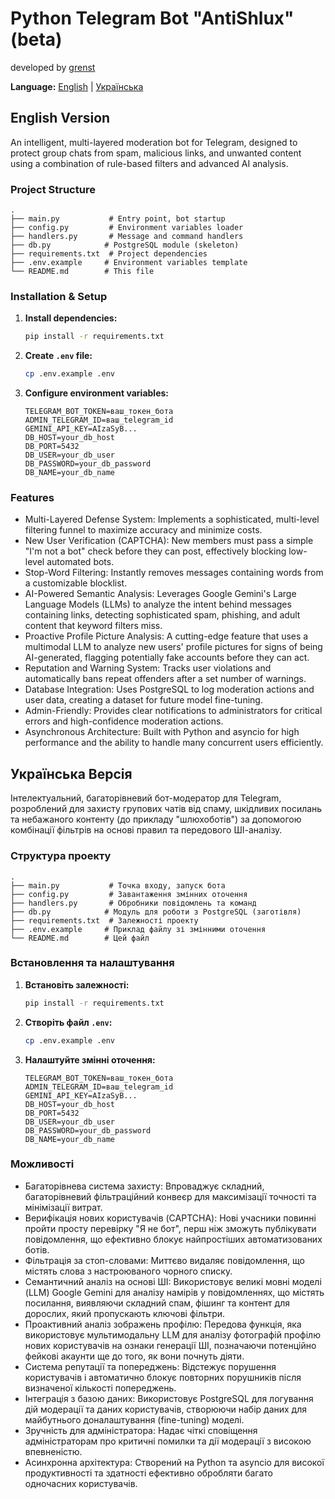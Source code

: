 # Python Telegram Bot "AntiShlux" (beta)
developed by [grenst](https://github.com/grenst)

**Language:** [English](#english-version) | [Українська](#ukrainian-version)

<a id="english-version"></a>
## English Version

An intelligent, multi-layered moderation bot for Telegram, designed to protect group chats from spam, malicious links, and unwanted content using a combination of rule-based filters and advanced AI analysis.

### Project Structure

```
.
├── main.py           # Entry point, bot startup
├── config.py         # Environment variables loader
├── handlers.py       # Message and command handlers
├── db.py            # PostgreSQL module (skeleton)
├── requirements.txt  # Project dependencies
├── .env.example     # Environment variables template
└── README.md        # This file
```

### Installation & Setup

1. **Install dependencies:**
   ```bash
   pip install -r requirements.txt
   ```

2. **Create `.env` file:**
   ```bash
   cp .env.example .env
   ```

3. **Configure environment variables:**
   ```
   TELEGRAM_BOT_TOKEN=ваш_токен_бота
   ADMIN_TELEGRAM_ID=ваш_telegram_id
   GEMINI_API_KEY=AIzaSyB...
   DB_HOST=your_db_host
   DB_PORT=5432
   DB_USER=your_db_user
   DB_PASSWORD=your_db_password
   DB_NAME=your_db_name
   ```

### Features

- Multi-Layered Defense System: Implements a sophisticated, multi-level filtering funnel to maximize accuracy and minimize costs.
- New User Verification (CAPTCHA): New members must pass a simple "I'm not a bot" check before they can post, effectively blocking low-level automated bots.   
- Stop-Word Filtering: Instantly removes messages containing words from a customizable blocklist.
- AI-Powered Semantic Analysis: Leverages Google Gemini's Large Language Models (LLMs) to analyze the intent behind messages containing links, detecting sophisticated spam, phishing, and adult content that keyword filters miss.   
- Proactive Profile Picture Analysis: A cutting-edge feature that uses a multimodal LLM to analyze new users' profile pictures for signs of being AI-generated, flagging potentially fake accounts before they can act.   
- Reputation and Warning System: Tracks user violations and automatically bans repeat offenders after a set number of warnings.   
- Database Integration: Uses PostgreSQL to log moderation actions and user data, creating a dataset for future model fine-tuning.
- Admin-Friendly: Provides clear notifications to administrators for critical errors and high-confidence moderation actions.
- Asynchronous Architecture: Built with Python and asyncio for high performance and the ability to handle many concurrent users efficiently.

<a id="ukrainian-version"></a>
## Українська Версія

Інтелектуальний, багаторівневий бот-модератор для Telegram, розроблений для захисту групових чатів від спаму, шкідливих посилань та небажаного контенту (до прикладу "шлюхоботів") за допомогою комбінації фільтрів на основі правил та передового ШІ-аналізу.

### Структура проекту

```
.
├── main.py           # Точка входу, запуск бота
├── config.py         # Завантаження змінних оточення
├── handlers.py       # Обробники повідомлень та команд
├── db.py            # Модуль для роботи з PostgreSQL (заготівля)
├── requirements.txt  # Залежності проекту
├── .env.example     # Приклад файлу зі змінними оточення
└── README.md        # Цей файл
```

### Встановлення та налаштування

1. **Встановіть залежності:**
   ```bash
   pip install -r requirements.txt
   ```

2. **Створіть файл `.env`:**
   ```bash
   cp .env.example .env
   ```

3. **Налаштуйте змінні оточення:**
   ```
   TELEGRAM_BOT_TOKEN=ваш_токен_бота
   ADMIN_TELEGRAM_ID=ваш_telegram_id
   GEMINI_API_KEY=AIzaSyB...
   DB_HOST=your_db_host
   DB_PORT=5432
   DB_USER=your_db_user
   DB_PASSWORD=your_db_password
   DB_NAME=your_db_name
   ```

### Можливості

- Багаторівнева система захисту: Впроваджує складний, багаторівневий фільтраційний конвеєр для максимізації точності та мінімізації витрат.
- Верифікація нових користувачів (CAPTCHA): Нові учасники повинні пройти просту перевірку "Я не бот", перш ніж зможуть публікувати повідомлення, що ефективно блокує найпростіших автоматизованих ботів.   
- Фільтрація за стоп-словами: Миттєво видаляє повідомлення, що містять слова з настроюваного чорного списку.
- Семантичний аналіз на основі ШІ: Використовує великі мовні моделі (LLM) Google Gemini для аналізу намірів у повідомленнях, що містять посилання, виявляючи складний спам, фішинг та контент для дорослих, який пропускають ключові фільтри.   
- Проактивний аналіз зображень профілю: Передова функція, яка використовує мультимодальну LLM для аналізу фотографій профілю нових користувачів на ознаки генерації ШІ, позначаючи потенційно фейкові акаунти ще до того, як вони почнуть діяти.   
- Система репутації та попереджень: Відстежує порушення користувачів і автоматично блокує повторних порушників після визначеної кількості попереджень.   
- Інтеграція з базою даних: Використовує PostgreSQL для логування дій модерації та даних користувачів, створюючи набір даних для майбутнього доналаштування (fine-tuning) моделі.
- Зручність для адміністратора: Надає чіткі сповіщення адміністраторам про критичні помилки та дії модерації з високою впевненістю.
- Асинхронна архітектура: Створений на Python та asyncio для високої продуктивності та здатності ефективно обробляти багато одночасних користувачів.